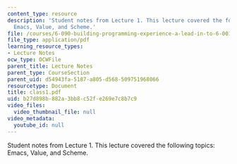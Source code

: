 ```yaml
---
content_type: resource
description: 'Student notes from Lecture 1. This lecture covered the following topics:
  Emacs, Value, and Scheme.'
file: /courses/6-090-building-programming-experience-a-lead-in-to-6-001-january-iap-2005/b27d898b882a3bb8c52fe269e7c8b7c9_class1.pdf
file_type: application/pdf
learning_resource_types:
- Lecture Notes
ocw_type: OCWFile
parent_title: Lecture Notes
parent_type: CourseSection
parent_uid: d54943fa-5187-a805-d568-509751968066
resourcetype: Document
title: class1.pdf
uid: b27d898b-882a-3bb8-c52f-e269e7c8b7c9
video_files:
  video_thumbnail_file: null
video_metadata:
  youtube_id: null
---
```

Student notes from Lecture 1. This lecture covered the following topics: Emacs, Value, and Scheme.

